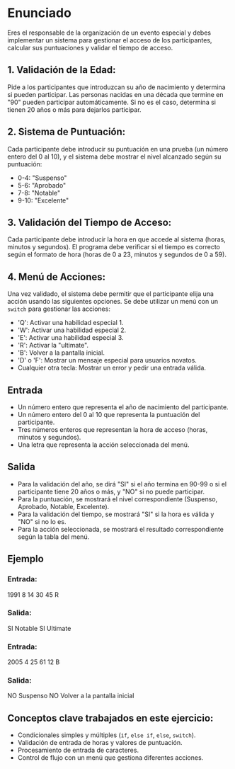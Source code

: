 # Enunciado

Eres el responsable de la organización de un evento especial y debes implementar un sistema para gestionar el acceso de los participantes, calcular sus puntuaciones y validar el tiempo de acceso.

## 1. Validación de la Edad:
Pide a los participantes que introduzcan su año de nacimiento y determina si pueden participar. Las personas nacidas en una década que termine en "90" pueden participar automáticamente. Si no es el caso, determina si tienen 20 años o más para dejarlos participar.

## 2. Sistema de Puntuación:
Cada participante debe introducir su puntuación en una prueba (un número entero del 0 al 10), y el sistema debe mostrar el nivel alcanzado según su puntuación:

- 0-4: "Suspenso"
- 5-6: "Aprobado"
- 7-8: "Notable"
- 9-10: "Excelente"

## 3. Validación del Tiempo de Acceso:
Cada participante debe introducir la hora en que accede al sistema (horas, minutos y segundos). El programa debe verificar si el tiempo es correcto según el formato de hora (horas de 0 a 23, minutos y segundos de 0 a 59).

## 4. Menú de Acciones:
Una vez validado, el sistema debe permitir que el participante elija una acción usando las siguientes opciones. Se debe utilizar un menú con un `switch` para gestionar las acciones:

- 'Q': Activar una habilidad especial 1.
- 'W': Activar una habilidad especial 2.
- 'E': Activar una habilidad especial 3.
- 'R': Activar la "ultimate".
- 'B': Volver a la pantalla inicial.
- 'D' o 'F': Mostrar un mensaje especial para usuarios novatos.
- Cualquier otra tecla: Mostrar un error y pedir una entrada válida.

## Entrada
- Un número entero que representa el año de nacimiento del participante.
- Un número entero del 0 al 10 que representa la puntuación del participante.
- Tres números enteros que representan la hora de acceso (horas, minutos y segundos).
- Una letra que representa la acción seleccionada del menú.

## Salida
- Para la validación del año, se dirá "SI" si el año termina en 90-99 o si el participante tiene 20 años o más, y "NO" si no puede participar.
- Para la puntuación, se mostrará el nivel correspondiente (Suspenso, Aprobado, Notable, Excelente).
- Para la validación del tiempo, se mostrará "SI" si la hora es válida y "NO" si no lo es.
- Para la acción seleccionada, se mostrará el resultado correspondiente según la tabla del menú.

## Ejemplo

### Entrada:
1991 8 14 30 45 R


### Salida:
SI Notable SI Ultimate


### Entrada:
2005 4 25 61 12 B


### Salida:
NO Suspenso NO Volver a la pantalla inicial



## Conceptos clave trabajados en este ejercicio:
- Condicionales simples y múltiples (`if`, `else if`, `else`, `switch`).
- Validación de entrada de horas y valores de puntuación.
- Procesamiento de entrada de caracteres.
- Control de flujo con un menú que gestiona diferentes acciones.